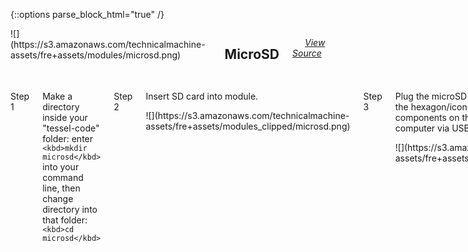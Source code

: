 {::options parse_block_html="true" /}

<div class="row">

<div class="large-12 columns fre-container"><span>![](https://s3.amazonaws.com/technicalmachine-assets/fre+assets/modules/microsd.png)</span>

## <span style="padding-left:10px;">MicroSD</span>

<span style="padding-left:20px;">[_View Source_](https://github.com/tessel/sdcard)</span></div>

</div>

<div id="microsd" class="row">

<div class="large-12 columns">

<div class="row">

<div class="large-12 columns">

Step 1

</div>

</div>

<div class="row">

<div class="large-12 columns">

Make a directory inside your "tessel-code" folder: enter `<kbd>mkdir microsd</kbd>` into your command line, then change directory into that folder: `<kbd>cd microsd</kbd>`

</div>

</div>

<div class="row">

<div class="large-12 columns">

Step 2

</div>

</div>

<div class="row">

<div class="large-6 columns">

Insert SD card into module.

</div>

<div class="large-6 columns">

<div class="row">

<div class="large-12 columns">![](https://s3.amazonaws.com/technicalmachine-assets/fre+assets/modules_clipped/microsd.png)</div>

</div>

</div>

</div>

<div class="row">

<div class="large-12 columns">

Step 3

</div>

</div>

<div class="row">

<div class="large-6 columns">

Plug the microSD module into Tessel **port A** with the hexagon/icon side down and the electrical components on the top, then plug Tessel into your computer via USB.

</div>

<div class="large-6 columns">

<div class="row">

<div class="large-12 columns">![](https://s3.amazonaws.com/technicalmachine-assets/fre+assets/modules_plugged/microsd.jpeg)</div>

</div>

</div>

</div>

<div class="row">

<div class="large-12 columns">

Step 4

</div>

</div>

<div class="row">

<div class="large-6 columns">

Install by typing `<kbd>npm install sdcard</kbd>` into the command line.

</div>

<div class="large-6 columns">

<div class="row">

<div class="large-12 columns">![](https://s3.amazonaws.com/technicalmachine-assets/fre+assets/modules_corners/microsd.jpg)</div>

</div>

</div>

</div>

<div class="row">

<div class="large-12 columns">

Step 5

</div>

</div>

<div class="row">

<div class="large-12 columns left">

Save this code in a text file called `microsd.js`:

    // Any copyright is dedicated to the Public Domain.
    // http://creativecommons.org/publicdomain/zero/1.0/

    /*********************************************
    This MicroSD card example writes a text file
    to the sd card, then reads the file to the
    console.
    *********************************************/

    var tessel = require('tessel');
    var sdcardlib = require('sdcard');

    var sdcard = sdcardlib.use(tessel.port['A']);

    sdcard.on('ready', function() {
    sdcard.getFilesystems(function(err, fss) {
    var fs = fss[0];
    console.log('Writing...');
    fs.writeFile('someFile.txt', 'Hey Tessel SDCard!', function(err) {
    console.log('Write complete. Reading...');
    fs.readFile('someFile.txt', function(err, data) {
    console.log('Read:\n', data.toString());
    });
    });
    });
    });

</div>

</div>

<div class="row">

<div class="large-12 columns">

Step 6

</div>

</div>

<div class="row">

<div class="large-6 columns">

In your command line, `<kbd>tessel run microsd.js</kbd>`  
 Write to and read from your SD card!  

**Bonus:** Change the code to write a text file to the SD card.  

To see what else you can do with the microSD module, see the module docs [here](https://github.com/tessel/sdcard).

</div>

<div class="large-6 columns">

<div class="row">

<div class="large-12 columns">![](https://s3.amazonaws.com/technicalmachine-assets/fre+assets/gifs/microsd.gif)</div>

</div>

</div>

</div>

<div class="row">

<div class="large-12 columns">

Step 7

</div>

</div>

<div class="row">

<div class="large-12 columns">

What else can you do with a microSD module? Try a [community-created project.](http://tessel.io/projects)

</div>

</div>

<div class="row">

<div class="large-12 columns">

What are you making? [Share your invention!](http://tessel.hackster.io/)

If you run into any issues you can check out the [microSD forums](http://forums.tessel.io/category/microsd).

</div>

</div>

</div>

</div>
